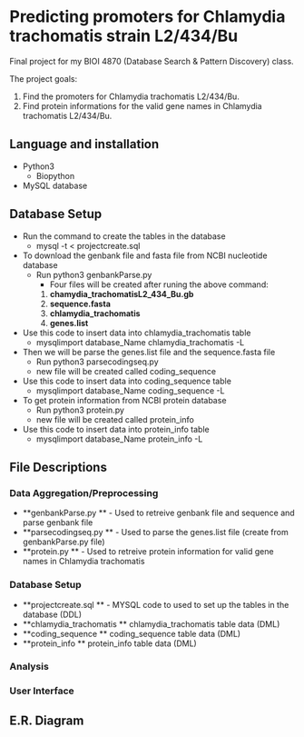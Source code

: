 # Predicting promoters for Chlamydia trachomatis strain L2/434/Bu

Final project for my BIOI 4870 (Database Search & Pattern Discovery) class.

The project goals:
  1. Find the promoters for Chlamydia trachomatis L2/434/Bu.
  2. Find protein informations for the valid gene names in Chlamydia trachomatis L2/434/Bu.
  
## Language and installation
  * Python3
    * Biopython
  * MySQL database

## Database Setup
  * Run the command to create the tables in the database
    * mysql -t < projectcreate.sql 
  * To download the genbank file and fasta file from NCBI nucleotide database
    * Run python3 genbankParse.py 
      * Four files will be created after runing the above command:
      1. **chamydia_trachomatisL2_434_Bu.gb** 
      2. **sequence.fasta**
      3. **chlamydia_trachomatis**
      4. **genes.list**
  * Use this code to insert data into chlamydia_trachomatis table
    * mysqlimport database_Name chlamydia_trachomatis -L
  * Then we will be parse the genes.list file and the sequence.fasta file 
    * Run python3 parsecodingseq.py
    * new file will be created called coding_sequence
  * Use this code to insert data into coding_sequence table
    * mysqlimport database_Name coding_sequence -L
  * To get protein information from NCBI protein database 
    * Run python3 protein.py 
    * new file will be created called protein_info
  * Use this code to insert data into protein_info table
    * mysqlimport database_Name protein_info -L
    

## File Descriptions
### Data Aggregation/Preprocessing
* **genbankParse.py **  - Used to retreive genbank file and sequence and parse genbank file
* **parsecodingseq.py ** - Used to parse the genes.list file (create from genbankParse.py file)
* **protein.py ** - Used to retreive protein information for valid gene names in Chlamydia trachomatis


### Database Setup
* **projectcreate.sql ** - MYSQL code to used to set up the tables in the database (DDL)
* **chlamydia_trachomatis ** chlamydia_trachomatis table data (DML)
* **coding_sequence ** coding_sequence table data (DML)
* **protein_info ** protein_info table data (DML)

### Analysis


### User Interface

## E.R. Diagram


